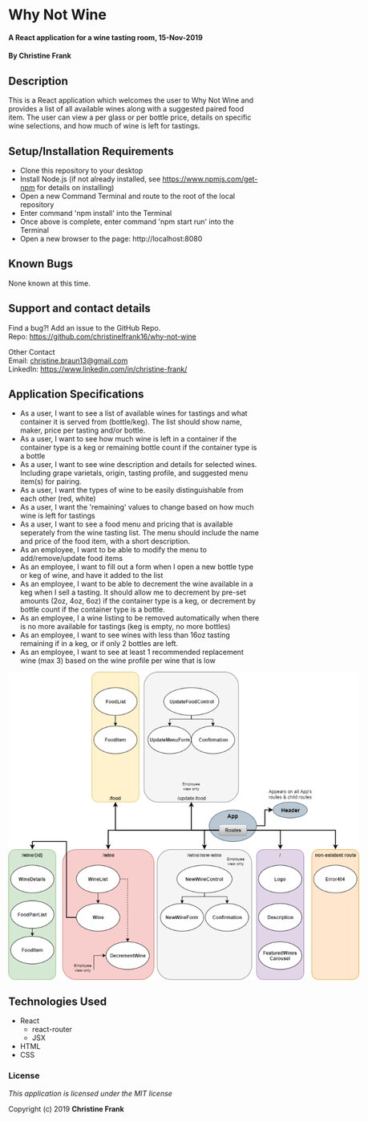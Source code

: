 # Why Not Wine

#### A React application for a wine tasting room, 15-Nov-2019

#### By **Christine Frank**

## Description

This is a React application which welcomes the user to Why Not Wine and provides a list of all available wines along with a suggested paired food item. The user can view a per glass or per bottle price, details on specific wine selections, and how much of wine is left for tastings.

## Setup/Installation Requirements

* Clone this repository to your desktop
* Install Node.js (if not already installed, see https://www.npmjs.com/get-npm for details on installing)
* Open a new Command Terminal and route to the root of the local repository
* Enter command 'npm install' into the Terminal
* Once above is complete, enter command 'npm start run' into the Terminal
* Open a new browser to the page: http://localhost:8080


## Known Bugs

None known at this time.

## Support and contact details

Find a bug?! Add an issue to the GitHub Repo. <br>
Repo: https://github.com/christinelfrank16/why-not-wine

Other Contact <br>
Email: christine.braun13@gmail.com <br>
LinkedIn: https://www.linkedin.com/in/christine-frank/

## Application Specifications
* As a user, I want to see a list of available wines for tastings and what container it is served from (bottle/keg). The list should show name, maker, price per tasting and/or bottle.
* As a user, I want to see how much wine is left in a container if the container type is a keg or remaining bottle count if the container type is a bottle
* As a user, I want to see wine description and details for selected wines. Including grape varietals, origin, tasting profile, and suggested menu item(s) for pairing.
* As a user, I want the types of wine to be easily distinguishable from each other (red, white)
* As a user, I want the 'remaining' values to change based on how much wine is left for tastings
* As a user, I want to see a food menu and pricing that is available seperately from the wine tasting list. The menu should include the name and price of the food item, with a short description.
* As an employee, I want to be able to modify the menu to add/remove/update food items
* As an employee, I want to fill out a form when I open a new bottle type or keg of wine, and have it added to the list
* As an employee, I want to be able to decrement the wine available in a keg when I sell a tasting. It should allow me to decrement by pre-set amounts (2oz, 4oz, 6oz) if the container type is a keg, or decrement by bottle count if the container type is a bottle.
* As an employee, I a wine listing to be removed automatically when there is no more available for tastings (keg is empty, no more bottles)
* As an employee, I want to see wines with less than 16oz tasting remaining if in a keg, or if only 2 bottles are left.
* As an employee, I want to see at least 1 recommended replacement wine (max 3) based on the wine profile per wine that is low

<img src='src/assets/references/Why-Not-Wine_Structure.png' style="display:block; max-width:700px; margin-left:auto; margin-right:auto;">

## Technologies Used

* React
    * react-router
    * JSX
* HTML
* CSS

### License

*This application is licensed under the MIT license*

Copyright (c) 2019 **Christine Frank**